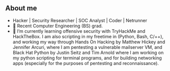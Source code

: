 ## About me

- Hacker | Security Researcher | SOC Analyst | Coder | Netrunner
- 🔭 Recent Computer Engineering (BS) grad.
- 🌱 I’m currently learning offensive security with TryHackMe and HackTheBox. I am also scripting in my freetime in (Python, Bash, C/++), and working my way through Hands On Hacking by Matthew Hickey and Jennifer Arcuri, where I am pentesting a vulnerable mailserver VM, and Black Hat Python by Justin Seitz and Tim Arnold where I am working on my python scripting for terminal programs, and for building networking apps (especially for the purposes of pentesting and reconnaissance).

<!--
**politelychaotic/politelychaotic** is a ✨ _special_ ✨ repository because its `README.md` (this file) appears on your GitHub profile.

Here are some ideas to get you started:
- 👯 I’m looking to collaborate on ...
- 🤔 I’m looking for help with ...
- 💬 Ask me about ...
- 📫 How to reach me: ...
- 😄 Pronouns: ...
- ⚡ Fun fact: ...
-->
